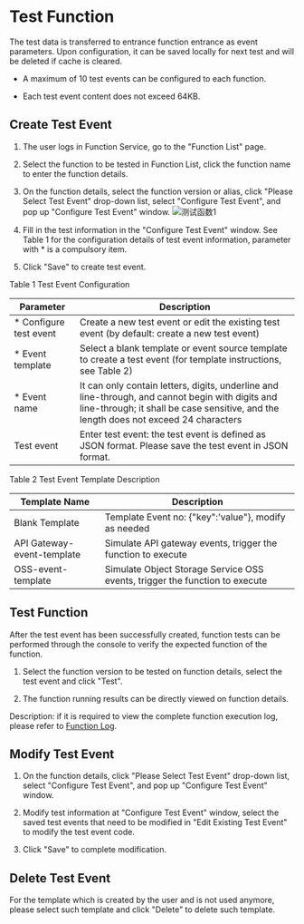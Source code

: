 # Test Function

The test data is transferred to entrance function entrance as event parameters. Upon configuration, it can be saved locally for next test and will be deleted if cache is cleared.

* A maximum of 10 test events can be configured to each function.

* Each test event content does not exceed 64KB.

 

## Create Test Event

 1. The user logs in Function Service, go to the "Function List" page.
 
 2. Select the function to be tested in Function List, click the function name to enter the function details.

 3. On the function details, select the function version or alias, click "Please Select Test Event" drop-down list, select "Configure Test Event", and pop up "Configure Test Event" window.
 ![测试函数1](https://github.com/jdcloudcom/en/blob/function/image/Elastic-Compute/functionservice/configtest2.PNG)
 4. Fill in the test information in the "Configure Test Event" window. See Table 1 for the configuration details of test event information, parameter with * is a compulsory item.
 5. Click "Save" to create test event.

Table 1 Test Event Configuration

| Parameter         | Description                                                         |
| ------------ | ------------------------------------------------------------ |
|* Configure test event | Create a new test event or edit the existing test event (by default: create a new test event)  |
|* Event template     | Select a blank template or event source template to create a test event (for template instructions, see Table 2) |
|* Event name     | It can only contain letters, digits, underline and line-through, and cannot begin with digits and line-through; it shall be case sensitive, and the length does not exceed 24 characters               |
| Test event     | Enter test event: the test event is defined as JSON format. Please save the test event in JSON format.  |

Table 2 Test Event Template Description

| Template Name                   | Description                                      |
| -------------------------- | ----------------------------------------- |
| Blank Template                   | Template Event no: {"key":’value"}, modify as needed |
| API Gateway-event-template | Simulate API gateway events, trigger the function to execute             |
| OSS-event-template | Simulate Object Storage Service OSS events, trigger the function to execute             |



 
 


 

## Test Function

After the test event has been successfully created, function tests can be performed through the console to verify the expected function of the function.

 1. Select the function version to be tested on function details, select the test event and click "Test".

 2. The function running results can be directly viewed on function details.

Description: if it is required to view the complete function execution log, please refer to [Function Log](../function-log.md).

 

## Modify Test Event

 1. On the function details, click "Please Select Test Event" drop-down list, select "Configure Test Event", and pop up "Configure Test Event" window.

 2. Modify test information at "Configure Test Event" window, select the saved test events that need to be modified in "Edit Existing Test Event" to modify the test event code.

 3. Click "Save" to complete modification.

 

## Delete Test Event

For the template which is created by the user and is not used anymore, please select such template and click "Delete" to delete such template.
